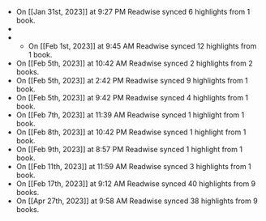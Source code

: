 - On [[Jan 31st, 2023]] at 9:27 PM Readwise synced 6 highlights from 1 book.
-
- * On [[Feb 1st, 2023]] at 9:45 AM Readwise synced 12 highlights from 1 book.
- On [[Feb 5th, 2023]] at 10:42 AM Readwise synced 2 highlights from 2 books.
- On [[Feb 5th, 2023]] at 2:42 PM Readwise synced 9 highlights from 1 book.
- On [[Feb 5th, 2023]] at 9:42 PM Readwise synced 4 highlights from 1 book.
- On [[Feb 7th, 2023]] at 11:39 AM Readwise synced 1 highlight from 1 book.
- On [[Feb 8th, 2023]] at 10:42 PM Readwise synced 1 highlight from 1 book.
- On [[Feb 9th, 2023]] at 8:57 PM Readwise synced 1 highlight from 1 book.
- On [[Feb 11th, 2023]] at 11:59 AM Readwise synced 3 highlights from 1 book.
- On [[Feb 17th, 2023]] at 9:12 AM Readwise synced 40 highlights from 9 books.
- On [[Apr 27th, 2023]] at 9:58 AM Readwise synced 38 highlights from 9 books.